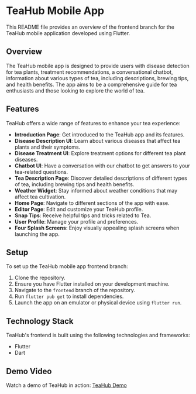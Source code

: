 # TeaHub Mobile App

This README file provides an overview of the frontend branch for the TeaHub mobile application developed using Flutter.

## Overview

The TeaHub mobile app is designed to provide users with disease detection for tea plants, treatment recommendations, a conversational chatbot, information about various types of tea, including descriptions, brewing tips, and health benefits. The app aims to be a comprehensive guide for tea enthusiasts and those looking to explore the world of tea.

## Features

TeaHub offers a wide range of features to enhance your tea experience:

- **Introduction Page**: Get introduced to the TeaHub app and its features.
- **Disease Description UI**: Learn about various diseases that affect tea plants and their symptoms.
- **Disease Treatment UI**: Explore treatment options for different tea plant diseases.
- **Chatbot UI**: Have a conversation with our chatbot to get answers to your tea-related questions.
- **Tea Description Page**: Discover detailed descriptions of different types of tea, including brewing tips and health benefits.
- **Weather Widget**: Stay informed about weather conditions that may affect tea cultivation.
- **Home Page**: Navigate to different sections of the app with ease.
- **Editor Page**: Edit and customize your TeaHub profile.
- **Snap Tips**: Receive helpful tips and tricks related to Tea.
- **User Profile**: Manage your profile and preferences.
- **Four Splash Screens**: Enjoy visually appealing splash screens when launching the app.

## Setup

To set up the TeaHub mobile app frontend branch:

1. Clone the repository.
2. Ensure you have Flutter installed on your development machine.
3. Navigate to the `frontend` branch of the repository.
4. Run `flutter pub get` to install dependencies.
5. Launch the app on an emulator or physical device using `flutter run`.

## Technology Stack

TeaHub's frontend is built using the following technologies and frameworks:
- Flutter
- Dart

## Demo Video

Watch a demo of TeaHub in action: [TeaHub Demo](url)
